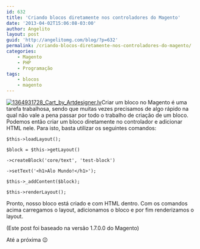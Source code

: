 ```yaml
---
id: 632
title: 'Criando blocos diretamente nos controladores do Magento'
date: '2013-04-02T15:06:08-03:00'
author: Angelito
layout: post
guid: 'http://angelitomg.com/blog/?p=632'
permalink: /criando-blocos-diretamente-nos-controladores-do-magento/
categories:
    - Magento
    - PHP
    - Programação
tags:
    - blocos
    - magento
---
```


[![1364931728_Cart_by_Artdesigner.lv](http://angelitomg.com/blog/wp-content/uploads/2013/04/1364931728_Cart_by_Artdesigner.lv_.png)](http://angelitomg.com/blog/wp-content/uploads/2013/04/1364931728_Cart_by_Artdesigner.lv_.png)Criar um bloco no Magento é uma tarefa trabalhosa, sendo que muitas vezes precisamos de algo rápido na qual não vale a pena passar por todo o trabalho de criação de um bloco. Podemos então criar um bloco diretamente no controlador e adicionar HTML nele. Para isto, basta utilizar os seguintes comandos:

`$this->loadLayout();`

`$block = $this->getLayout()`

`->createBlock('core/text', 'test-block')`

`->setText('<h1>Alo Mundo!</h1>');`

`$this->_addContent($block);`

`$this->renderLayout();`

Pronto, nosso bloco está criado e com HTML dentro. Com os comandos acima carregamos o layout, adicionamos o bloco e por fim renderizamos o layout.

(Este post foi baseado na versão 1.7.0.0 do Magento)

Até a próxima 😉